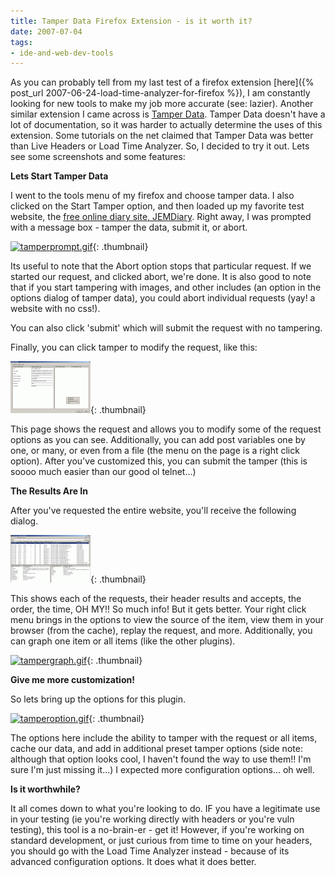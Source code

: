 ```yaml
---
title: Tamper Data Firefox Extension - is it worth it?
date: 2007-07-04
tags:
- ide-and-web-dev-tools
---
```

As you can probably tell from my last test of a firefox extension [here]({% post_url 2007-06-24-load-time-analyzer-for-firefox %}), I am constantly looking for new tools to make my job more accurate (see: lazier).  Another similar extension I came across is [Tamper Data](https://addons.mozilla.org/en-US/firefox/addon/966).  Tamper Data doesn't have a lot of documentation, so it was harder to actually determine the uses of this extension.  Some tutorials on the net claimed that Tamper Data was better than Live Headers or Load Time Analyzer.  So, I decided to try it out.  Lets see some screenshots and some features:

<!--more-->

**Lets Start Tamper Data**

I went to the tools menu of my firefox and choose tamper data.  I also clicked on the Start Tamper option, and then loaded up my favorite test website, the [free online diary site, JEMDiary](http://www.jemdiary.com). Right away, I was prompted with a message box - tamper the data, submit it, or abort.

[![tamperprompt.gif](/uploads/2007/tamperprompt.thumbnail.gif)](/uploads/2007/tamperprompt.gif){: .thumbnail}

Its useful to note that the Abort option stops that particular request.  If we started our request, and clicked abort, we're done.  It is also good to note that if you start tampering with images, and other includes (an option in the options dialog of tamper data), you could abort individual requests (yay! a website with no css!).

You can also click 'submit' which will submit the request with no tampering.

Finally, you can click tamper to modify the request, like this:

[![tamperitem.gif](/uploads/2007/tamperitem.thumbnail.gif)](/uploads/2007/tamperitem.gif){: .thumbnail}

This page shows the request and allows you to modify some of the request options as you can see.  Additionally, you can add post variables one by one, or many, or even from a file (the menu on the page is a right click option).  After you've customized this, you can submit the tamper (this is soooo much easier than our good ol telnet...)

**The Results Are In**

After you've requested the entire website, you'll receive the following dialog.

[![tamperresults.gif](/uploads/2007/tamperresults.thumbnail.gif)](/uploads/2007/tamperresults.gif){: .thumbnail}

This shows each of the requests, their header results and accepts, the order, the time, OH MY!!  So much info!  But it gets better.  Your right click menu brings in the options to view the source of the item, view them in your browser (from the cache), replay the request, and more.  Additionally, you can graph one item or all items (like the other plugins).

[![tampergraph.gif](/uploads/2007/tampergraph.thumbnail.gif)](/uploads/2007/tampergraph.gif){: .thumbnail}

**Give me more customization!**

So lets bring up the options for this plugin.

[![tamperoption.gif](/uploads/2007/tamperoption.thumbnail.gif)](/uploads/2007/tamperoption.gif){: .thumbnail}

The options here include the ability to tamper with the request or all items, cache our data, and add in additional preset tamper options (side note: although that option looks cool, I haven't found the way to use them!! I'm sure I'm just missing it...)  I expected more configuration options... oh well.

**Is it worthwhile?**

It all comes down to what you're looking to do.  IF you have a legitimate use in your testing (ie you're working directly with headers or you're vuln testing), this tool is a no-brain-er - get it!  However, if you're working on standard development, or just curious from time to time on your headers, you should go with the Load Time Analyzer instead - because of its advanced configuration options.  It does what it does better.
